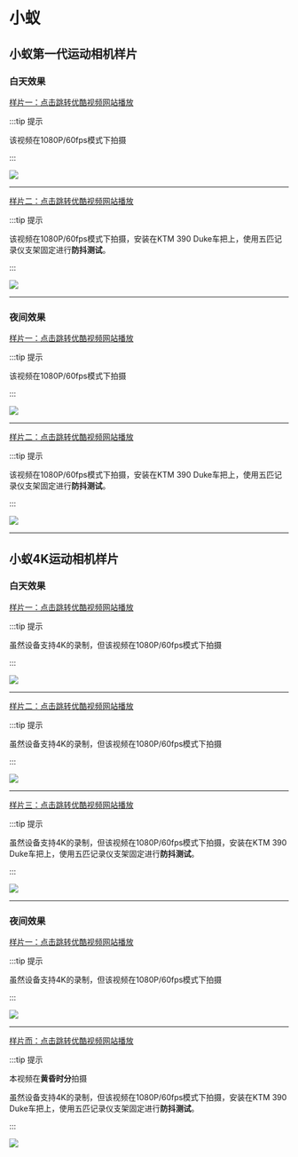 # 小蚁

## 小蚁第一代运动相机样片

### 白天效果


[样片一：点击跳转优酷视频网站播放](http://v.youku.com/v_show/id_XMzkzMTA3MjQzMg==.html)

:::tip 提示

该视频在1080P/60fps模式下拍摄

:::

[![](https://cdn.jsdelivr.net/gh/EngrZhou/MoYouClubPic@master/2021/20210401160412.jpg)](http://v.youku.com/v_show/id_XMzkzMTA3MjQzMg==.html)

---

[样片二：点击跳转优酷视频网站播放](http://v.youku.com/v_show/id_XNDIwMjI5MjA0OA==.html)

:::tip 提示

该视频在1080P/60fps模式下拍摄，安装在KTM 390 Duke车把上，使用五匹记录仪支架固定进行**防抖测试**。

:::

[![](https://cdn.jsdelivr.net/gh/EngrZhou/MoYouClubPic@master/2021/20210401160426.jpg)](http://v.youku.com/v_show/id_XNDIwMjI5MjA0OA==.html)

---

### 夜间效果

[样片一：点击跳转优酷视频网站播放](http://v.youku.com/v_show/id_XMzkzMTI3MzA1Ng==.html)

:::tip 提示

该视频在1080P/60fps模式下拍摄

:::

[![](https://cdn.jsdelivr.net/gh/EngrZhou/MoYouClubPic@master/2021/20210401160444.jpg)](http://v.youku.com/v_show/id_XMzkzMTI3MzA1Ng==.html)

---

[样片二：点击跳转优酷视频网站播放](http://v.youku.com/v_show/id_XNDIwMjI3MTYxNg==.html)

:::tip 提示

该视频在1080P/60fps模式下拍摄，安装在KTM 390 Duke车把上，使用五匹记录仪支架固定进行**防抖测试**。

:::

[![](https://cdn.jsdelivr.net/gh/EngrZhou/MoYouClubPic@master/2021/20210401160455.jpg)](http://v.youku.com/v_show/id_XNDIwMjI3MTYxNg==.html)

---

## 小蚁4K运动相机样片

### 白天效果

[样片一：点击跳转优酷视频网站播放](https://v.youku.com/v_show/id_XNDIwNDA0Mzg5Ng==.html)

:::tip 提示

虽然设备支持4K的录制，但该视频在1080P/60fps模式下拍摄

:::

[![](https://cdn.jsdelivr.net/gh/EngrZhou/MoYouClubPic@master/2021/20210401160506.jpg)](https://v.youku.com/v_show/id_XNDIwNDA0Mzg5Ng==.html)

---

[样片二：点击跳转优酷视频网站播放](http://v.youku.com/v_show/id_XNDIwNDA0NDczMg==.html)

:::tip 提示

虽然设备支持4K的录制，但该视频在1080P/60fps模式下拍摄

:::

[![](https://cdn.jsdelivr.net/gh/EngrZhou/MoYouClubPic@master/2021/20210401160520.jpg)](http://v.youku.com/v_show/id_XNDIwNDA0NDczMg==.html)

---

[样片三：点击跳转优酷视频网站播放](http://v.youku.com/v_show/id_XNDIzMzk5MjEyNA==.html)

:::tip 提示

虽然设备支持4K的录制，但该视频在1080P/60fps模式下拍摄，安装在KTM 390 Duke车把上，使用五匹记录仪支架固定进行**防抖测试**。

:::

[![](https://cdn.jsdelivr.net/gh/EngrZhou/MoYouClubPic@master/2021/20210401160536.jpg)](http://v.youku.com/v_show/id_XNDIzMzk5MjEyNA==.html)

---

### 夜间效果

[样片一：点击跳转优酷视频网站播放](http://v.youku.com/v_show/id_XNDIwNDEyNTI3Ng==.html)

:::tip 提示

虽然设备支持4K的录制，但该视频在1080P/60fps模式下拍摄

:::

[![](https://cdn.jsdelivr.net/gh/EngrZhou/MoYouClubPic@master/2021/20210401160549.jpg)](http://v.youku.com/v_show/id_XNDIwNDEyNTI3Ng==.html)

---

[样片而：点击跳转优酷视频网站播放](http://v.youku.com/v_show/id_XNDIzMzk4MjMxMg==.html)

:::tip 提示

本视频在**黄昏时分**拍摄

虽然设备支持4K的录制，但该视频在1080P/60fps模式下拍摄，安装在KTM 390 Duke车把上，使用五匹记录仪支架固定进行**防抖测试**。

:::


[![](https://cdn.jsdelivr.net/gh/EngrZhou/MoYouClubPic@master/2021/20210401160559.jpg)](http://v.youku.com/v_show/id_XNDIzMzk4MjMxMg==.html)

